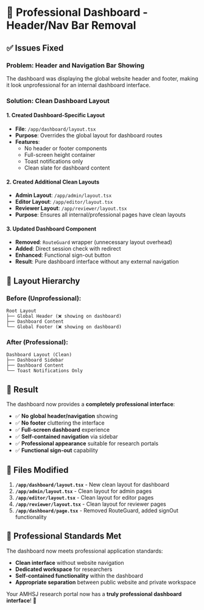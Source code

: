 # 🎯 Professional Dashboard - Header/Nav Bar Removal

## ✅ Issues Fixed

### **Problem**: Header and Navigation Bar Showing
The dashboard was displaying the global website header and footer, making it look unprofessional for an internal dashboard interface.

### **Solution**: Clean Dashboard Layout

#### 1. **Created Dashboard-Specific Layout**
- **File**: `/app/dashboard/layout.tsx`
- **Purpose**: Overrides the global layout for dashboard routes
- **Features**:
  - No header or footer components
  - Full-screen height container
  - Toast notifications only
  - Clean slate for dashboard content

#### 2. **Created Additional Clean Layouts**
- **Admin Layout**: `/app/admin/layout.tsx`
- **Editor Layout**: `/app/editor/layout.tsx` 
- **Reviewer Layout**: `/app/reviewer/layout.tsx`
- **Purpose**: Ensures all internal/professional pages have clean layouts

#### 3. **Updated Dashboard Component**
- **Removed**: `RouteGuard` wrapper (unnecessary layout overhead)
- **Added**: Direct session check with redirect
- **Enhanced**: Functional sign-out button
- **Result**: Pure dashboard interface without any external navigation

## 🎨 Layout Hierarchy

### **Before** (Unprofessional):
```
Root Layout
├── Global Header (❌ showing on dashboard)
├── Dashboard Content
└── Global Footer (❌ showing on dashboard)
```

### **After** (Professional):
```
Dashboard Layout (Clean)
├── Dashboard Sidebar
├── Dashboard Content
└── Toast Notifications Only
```

## 🚀 Result

The dashboard now provides a **completely professional interface**:

- ✅ **No global header/navigation** showing
- ✅ **No footer** cluttering the interface  
- ✅ **Full-screen dashboard** experience
- ✅ **Self-contained navigation** via sidebar
- ✅ **Professional appearance** suitable for research portals
- ✅ **Functional sign-out** capability

## 📁 Files Modified

1. **`/app/dashboard/layout.tsx`** - New clean layout for dashboard
2. **`/app/admin/layout.tsx`** - Clean layout for admin pages
3. **`/app/editor/layout.tsx`** - Clean layout for editor pages  
4. **`/app/reviewer/layout.tsx`** - Clean layout for reviewer pages
5. **`/app/dashboard/page.tsx`** - Removed RouteGuard, added signOut functionality

## 🎯 Professional Standards Met

The dashboard now meets professional application standards:
- **Clean interface** without website navigation
- **Dedicated workspace** for researchers  
- **Self-contained functionality** within the dashboard
- **Appropriate separation** between public website and private workspace

Your AMHSJ research portal now has a **truly professional dashboard interface**! 🚀
